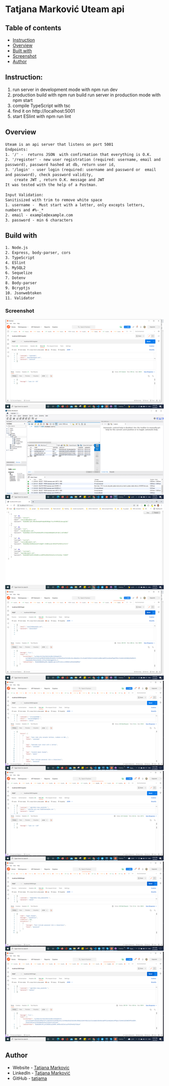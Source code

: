 # Tatjana Marković Uteam api

## Table of contents

  - [Instruction](#instruction)
  - [Overview](#overview)
  - [Built with](#built-with)
  - [Screenshot](#screenshot)
  - [Author](#author)

## Instruction:
1. run server in development mode with
    npm run dev
2. production build with
    npm run build
    run server in production mode with
    npm start
3. compile TypeScript with
    tsc
4. find it on
    http://localhost:5001
5. start ESlint with
    npm run lint

## Overview
    Uteam is an api server that listens on port 5001
    Endpoints:
    1. '/' -  returns JSON  with confirmation that everything is O.K. 
    2. '/register' - new user registration (required: username, email and password), password hashed at db, return user id,
    3. '/login' - user login (required: username and password or  email and password), check password validity,
        create JWT , return O.K. message and JWT
    It was tested with the help of a Postman.

    Input Validation:
    Sanitisized with trim to remove white space
    1. username -  Must start with a letter, only excepts letters,  numbers and #%-_*
    2. email - example@example.com
    3. password - min 6 characters
## Build with 
    1. Node.js
    2. Express, body-parser, cors
    3. TypeScript
    4. ESlint
    5. MySQL2
    6. Sequelize
    7. Dotenv
    8. Body-parser
    9. Bcryptjs
    10. Jsonwebtoken
    11. Validator

### Screenshot

![Postman register](./public/screenshots/register.png)
![MySQL "users" table](./public/screenshots/db-users.png)
![Browser /users](./public/screenshots/users.png)
![Postman login](./public/screenshots/login.png)
![Errors register](./public/screenshots/errors-register.png)
![Valid register](./public/screenshots/valid-register.png)
![Errors login](./public/screenshots/errors-login.png)
![Valid login](./public/screenshots/valid-login.png)
## Author
- Website - [Tatjana Markovic](https://my-react-portfolio-tatjana.vercel.app/)
- LinkedIn - [Tatjana Marković](https://www.linkedin.com/in/tatjana-markovi%C4%87-919501189/)
- GitHub - [tatjama](https://github.com/tatjama)

